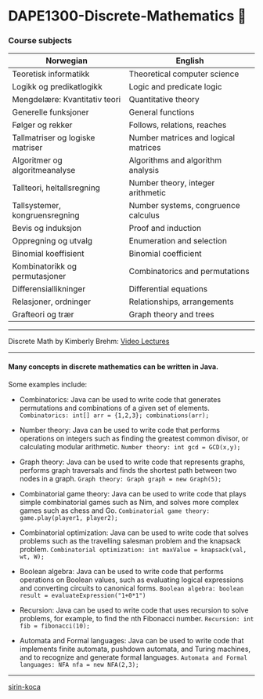 # DAPE1300-Discrete-Mathematics 🔢
### Course subjects

| Norwegian                         | English                               |
| --------------------------------- |---------------------------------------|
| Teoretisk informatikk             | Theoretical computer science          |
| Logikk og predikatlogikk          | Logic and predicate logic             |
| Mengdelære: Kvantitativ teori     | Quantitative theory                   |
| Generelle funksjoner              | General functions                     |
| Følger og rekker                  | Follows, relations, reaches           |
| Tallmatriser og logiske matriser  | Number matrices and logical matrices  |
| Algoritmer og algoritmeanalyse    | Algorithms and algorithm analysis     |
| Tallteori, heltallsregning        | Number theory, integer arithmetic     |
| Tallsystemer, kongruensregning    | Number systems, congruence calculus   |
| Bevis og induksjon                | Proof and induction                   |
| Oppregning og utvalg              | Enumeration and selection             |
| Binomial koeffisient              | Binomial coefficient                  |
| Kombinatorikk og permutasjoner    | Combinatorics and permutations        |
| Differensiallikninger             | Differential equations                |
| Relasjoner, ordninger             | Relationships, arrangements           |
| Grafteori og trær                 | Graph theory and trees                |

---
Discrete Math by Kimberly Brehm: [Video Lectures](https://www.youtube.com/watch?v=A3Ffwsnad0k&list=PL_i8siNd6UcYh4oqn2KHh8hzzCPrTjM11&index=1)

---

#### Many concepts in discrete mathematics can be written in Java. 

Some examples include:

* Combinatorics: Java can be used to write code that generates permutations and combinations of a given set of elements. 
  ``` Combinatorics: int[] arr = {1,2,3}; combinations(arr);```

* Number theory: Java can be used to write code that performs operations on integers such as finding the greatest common divisor, or calculating modular arithmetic.
  ```Number theory: int gcd = GCD(x,y);```
* Graph theory: Java can be used to write code that represents graphs, performs graph traversals and finds the shortest path between two nodes in a graph.
  ``` Graph theory: Graph graph = new Graph(5); ```
* Combinatorial game theory: Java can be used to write code that plays simple combinatorial games such as Nim, and solves more complex games such as chess and Go.
  ``` Combinatorial game theory: game.play(player1, player2); ```
* Combinatorial optimization: Java can be used to write code that solves problems such as the travelling salesman problem and the knapsack problem.
  ``` Combinatorial optimization: int maxValue = knapsack(val, wt, W); ```
* Boolean algebra: Java can be used to write code that performs operations on Boolean values, such as evaluating logical expressions and converting circuits to canonical forms.
  ``` Boolean algebra: boolean result = evaluateExpression("1+0*1") ```
* Recursion: Java can be used to write code that uses recursion to solve problems, for example, to find the nth Fibonacci number.
  ``` Recursion: int fib = fibonacci(10); ```
* Automata and Formal languages: Java can be used to write code that implements finite automata, pushdown automata, and Turing machines, and to recognize and generate formal languages.
  ``` Automata and Formal languages: NFA nfa = new NFA(2,3); ```
---
[sirin-koca](https://github.com/sirin-koca)
